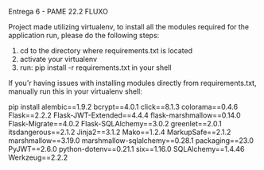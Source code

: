 Entrega 6 - PAME 22.2 FLUXO




Project made utilizing virtualenv, to install all the modules required for the application run, please do the following steps:

1. cd to the directory where requirements.txt is located
2. activate your virtualenv
3. run: pip install -r requirements.txt in your shell


If you'r having issues with installing modules directly from requirements.txt, manually run this in your virtualenv shell:

pip install alembic==1.9.2 bcrypt==4.0.1 click==8.1.3 colorama==0.4.6 Flask==2.2.2 Flask-JWT-Extended==4.4.4 flask-marshmallow==0.14.0 Flask-Migrate==4.0.2 Flask-SQLAlchemy==3.0.2 greenlet==2.0.1 itsdangerous==2.1.2 Jinja2==3.1.2 Mako==1.2.4 MarkupSafe==2.1.2 marshmallow==3.19.0 marshmallow-sqlalchemy==0.28.1 packaging==23.0 PyJWT==2.6.0 python-dotenv==0.21.1 six==1.16.0 SQLAlchemy==1.4.46 Werkzeug==2.2.2
